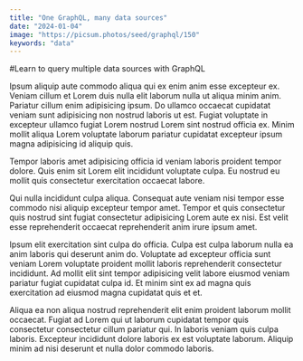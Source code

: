 ```yaml
---
title: "One GraphQL, many data sources"
date: "2024-01-04"
image: "https://picsum.photos/seed/graphql/150"
keywords: "data"
---
```


#Learn to query multiple data sources with GraphQL

Ipsum aliquip aute commodo aliqua qui ex enim anim esse excepteur ex. Veniam cillum et Lorem duis nulla elit laborum nulla ut aliqua minim anim. Pariatur cillum enim adipisicing ipsum. Do ullamco occaecat cupidatat veniam sunt adipisicing non nostrud laboris ut est. Fugiat voluptate in excepteur ullamco fugiat Lorem nostrud Lorem sint nostrud officia ex. Minim mollit aliqua Lorem voluptate laborum pariatur cupidatat excepteur ipsum magna adipisicing id aliquip quis.

Tempor laboris amet adipisicing officia id veniam laboris proident tempor dolore. Quis enim sit Lorem elit incididunt voluptate culpa. Eu nostrud eu mollit quis consectetur exercitation occaecat labore.

Qui nulla incididunt culpa aliqua. Consequat aute veniam nisi tempor esse commodo nisi aliquip excepteur tempor amet. Tempor et quis consectetur quis nostrud sint fugiat consectetur adipisicing Lorem aute ex nisi. Est velit esse reprehenderit occaecat reprehenderit anim irure ipsum amet.

Ipsum elit exercitation sint culpa do officia. Culpa est culpa laborum nulla ea anim laboris qui deserunt anim do. Voluptate ad excepteur officia sunt veniam Lorem voluptate proident mollit laboris reprehenderit consectetur incididunt. Ad mollit elit sint tempor adipisicing velit labore eiusmod veniam pariatur fugiat cupidatat culpa id. Et minim sint ex ad magna quis exercitation ad eiusmod magna cupidatat quis et et.

Aliqua ea non aliqua nostrud reprehenderit elit enim proident laborum mollit occaecat. Fugiat ad Lorem qui ut laborum cupidatat tempor quis consectetur consectetur cillum pariatur qui. In laboris veniam quis culpa laboris. Excepteur incididunt dolore laboris ex est voluptate laborum. Aliquip minim ad nisi deserunt et nulla dolor commodo laboris.

